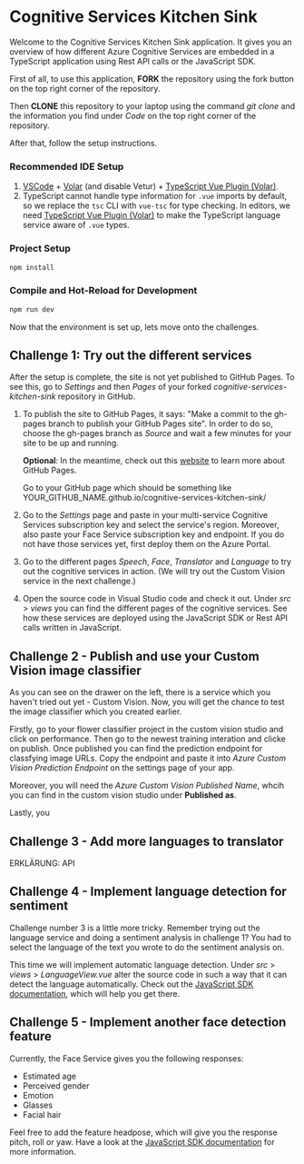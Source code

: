 # Cognitive Services Kitchen Sink

Welcome to the Cognitive Services Kitchen Sink application. It gives you an overview of how different Azure Cognitive Services are embedded in a TypeScript application using Rest API calls or the JavaScript SDK.

First of all, to use this application, **FORK** the repository using the fork button on the top right corner of the repository.

Then **CLONE** this repository to your laptop using the command _git clone_ and the information you find under _Code_ on the top right corner of the repository.

After that, follow the setup instructions.

### Recommended IDE Setup

1. [VSCode](https://code.visualstudio.com/) + [Volar](https://marketplace.visualstudio.com/items?itemName=johnsoncodehk.volar) (and disable Vetur) + [TypeScript Vue Plugin (Volar)](https://marketplace.visualstudio.com/items?itemName=johnsoncodehk.vscode-typescript-vue-plugin).
2. TypeScript cannot handle type information for `.vue` imports by default, so we replace the `tsc` CLI with `vue-tsc` for type checking. In editors, we need [TypeScript Vue Plugin (Volar)](https://marketplace.visualstudio.com/items?itemName=johnsoncodehk.vscode-typescript-vue-plugin) to make the TypeScript language service aware of `.vue` types.

### Project Setup

```sh
npm install
```

### Compile and Hot-Reload for Development

```sh
npm run dev
```

Now that the environment is set up, lets move onto the challenges.

## Challenge 1: Try out the different services

After the setup is complete, the site is not yet published to GitHub Pages. To see this, go to _Settings_ and then _Pages_ of your forked _cognitive-services-kitchen-sink_ repository in GitHub.

1. To publish the site to GitHub Pages, it says: "Make a commit to the gh-pages branch to publish your GitHub Pages site". In order to do so, choose the gh-pages branch as _Source_ and wait a few minutes for your site to be up and running.

   **Optional**: In the meantime, check out this [website](https://docs.github.com/en/pages/getting-started-with-github-pages) to learn more about GitHub Pages.

   Go to your GitHub page which should be something like YOUR_GITHUB_NAME.github.io/cognitive-services-kitchen-sink/

2. Go to the _Settings_ page and paste in your multi-service Cognitive Services subscription key and select the service's region. Moreover, also paste your Face Service subscription key and endpoint. If you do not have those services yet, first deploy them on the Azure Portal.

3. Go to the different pages _Speech_, _Face_, _Translator_ and _Language_ to try out the cognitive services in action. (We will try out the Custom Vision service in the next challenge.)

4. Open the source code in Visual Studio code and check it out. Under _src_ > _views_ you can find the different pages of the cognitive services. See how these services are deployed using the JavaScript SDK or Rest API calls written in JavaScript.

## Challenge 2 - Publish and use your Custom Vision image classifier

As you can see on the drawer on the left, there is a service which you haven't tried out yet - Custom Vision. Now, you will get the chance to test the image classifier which you created earlier.

Firstly, go to your flower classifier project in the custom vision studio and click on performance. Then go to the newest training interation and clicke on publish. Once published you can find the prediction endpoint for classfying image URLs. Copy the endpoint and paste it into _Azure Custom Vision Prediction Endpoint_ on the settings page of your app.

Moreover, you will need the _Azure Custom Vision Published Name_, whcih you can find in the custom vision studio under **Published as**.

Lastly, you

## Challenge 3 - Add more languages to translator

ERKLÄRUNG: API

## Challenge 4 - Implement language detection for sentiment

Challenge number 3 is a little more tricky. Remember trying out the language service and doing a sentiment analysis in challenge 1? You had to select the language of the text you wrote to do the sentiment analysis on.

This time we will implement automatic language detection. Under _src_ > _views_ > _LanguageView.vue_ alter the source code in such a way that it can detect the language automatically. Check out the [JavaScript SDK documentation](https://docs.microsoft.com/en-us/javascript/api/@azure/ai-text-analytics/?view=azure-node-latest), which will help you get there.

## Challenge 5 - Implement another face detection feature

Currently, the Face Service gives you the following responses:

- Estimated age
- Perceived gender
- Emotion
- Glasses
- Facial hair

Feel free to add the feature headpose, which will give you the response pitch, roll or yaw. Have a look at the [JavaScript SDK documentation](https://docs.microsoft.com/en-us/javascript/api/@azure/cognitiveservices-face/?view=azure-node-latest) for more information.
